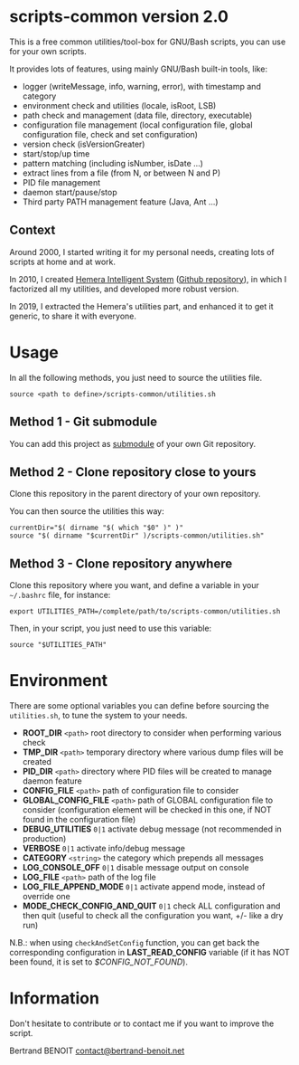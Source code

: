 scripts-common version 2.0
====
This is a free common utilities/tool-box for GNU/Bash scripts, you can use for your own scripts.

It provides lots of features, using mainly GNU/Bash built-in tools, like:
 - logger (writeMessage, info, warning, error), with timestamp and category
 - environment check and utilities (locale, isRoot, LSB)
 - path check and management (data file, directory, executable)
 - configuration file management (local configuration file, global configuration file, check and set configuration)
 - version check (isVersionGreater)
 - start/stop/up time
 - pattern matching (including isNumber, isDate ...)
 - extract lines from a file (from N, or between N and P)
 - PID file management
 - daemon start/pause/stop
 - Third party PATH management feature (Java, Ant ...)

Context
--
Around 2000, I started writing it for my personal needs, creating lots of scripts at home and at work.

In 2010, I created [Hemera Intelligent System](http://hemerais.bertrand-benoit.net/doc/index.php?title=Hemera:QuickStart) ([Github repository](https://github.com/bertrand-benoit/hemerais)), in which I factorized all my utilities, and developed more robust version.

In 2019, I extracted the Hemera's utilities part, and enhanced it to get it generic, to share it with everyone.


Usage
====

In all the following methods, you just need to source the utilities file.
```
source <path to define>/scripts-common/utilities.sh
```

Method 1 - Git submodule
--
You can add this project as [submodule](https://git-scm.com/book/en/v2/Git-Tools-Submodules) of your own Git repository.


Method 2 - Clone repository close to yours
--
Clone this repository in the parent directory of your own repository.

You can then source the utilities this way:
```
currentDir="$( dirname "$( which "$0" )" )"
source "$( dirname "$currentDir" )/scripts-common/utilities.sh"
```


Method 3 - Clone repository anywhere
--
Clone this repository where you want, and define a variable in your `~/.bashrc` file, for instance:
```
export UTILITIES_PATH=/complete/path/to/scripts-common/utilities.sh
```

Then, in your script, you just need to use this variable:
```
source "$UTILITIES_PATH"
```


Environment
====
There are some optional variables you can define before sourcing the `utilities.sh`, to tune the system to your needs.

 * **ROOT_DIR**           `<path>`  root directory to consider when performing various check
 * **TMP_DIR**            `<path>`  temporary directory where various dump files will be created
 * **PID_DIR**            `<path>`  directory where PID files will be created to manage daemon feature
 * **CONFIG_FILE**        `<path>`  path of configuration file to consider
 * **GLOBAL_CONFIG_FILE** `<path>`  path of GLOBAL configuration file to consider (configuration element will be checked in this one, if NOT found in the configuration file)
 * **DEBUG_UTILITIES**              `0|1`  activate debug message (not recommended in production)
 * **VERBOSE**                      `0|1`  activate info/debug message
 * **CATEGORY**                 `<string>` the category which prepends all messages
 * **LOG_CONSOLE_OFF**              `0|1`  disable message output on console
 * **LOG_FILE**                   `<path>` path of the log file
 * **LOG_FILE_APPEND_MODE**         `0|1`  activate append mode, instead of override one
 * **MODE_CHECK_CONFIG_AND_QUIT**   `0|1`  check ALL configuration and then quit (useful to check all the configuration you want, +/- like a dry run)


N.B.: when using `checkAndSetConfig` function, you can get back the corresponding configuration in **LAST_READ_CONFIG** variable (if it has NOT been found, it is set to *$CONFIG_NOT_FOUND*).


Information
====
Don't hesitate to contribute or to contact me if you want to improve the script.

Bertrand BENOIT   <contact@bertrand-benoit.net>
